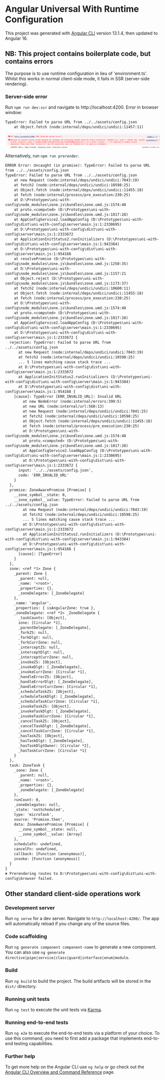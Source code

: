# Angular Universal With Runtime Configuration

This project was generated with [Angular CLI](https://github.com/angular/angular-cli) version 13.1.4, then updated to Angular 16.

## NB: This project contains boilerplate code, but contains errors
The purpose is to use runtime configuration in lieu of 'environment.ts'.  Whilst this works in normal client-side mode, it fails in SSR (server-side rendering).

### Server-side error

Run `npm run dev:ssr` and navigate to http://localhost:4200.
Error in browser window:
```
TypeError: Failed to parse URL from ../../assets/config.json
    at Object.fetch (node:internal/deps/undici/undici:11457:11)
```

![Errors in console](image.png)


Alternatively, run `npm run prerender`.

```
ERROR Error: Uncaught (in promise): TypeError: Failed to parse URL from ../../assets/config.json
TypeError: Failed to parse URL from ../../assets/config.json
    at new Request (node:internal/deps/undici/undici:7043:19)
    at fetch2 (node:internal/deps/undici/undici:10598:25)
    at Object.fetch (node:internal/deps/undici/undici:11455:18)
    at fetch (node:internal/process/pre_execution:230:25)
    at D:\Prototypes\uni-with-config\node_modules\zone.js\bundles\zone.umd.js:1574:40
    at proto.<computed> (D:\Prototypes\uni-with-config\node_modules\zone.js\bundles\zone.umd.js:1017:28)
    at AppConfigService2.loadAppConfig (D:\Prototypes\uni-with-config\dist\uni-with-config\server\main.js:1:2330695)
    at D:\Prototypes\uni-with-config\dist\uni-with-config\server\main.js:1:2333672
    at ApplicationInitStatus2.runInitializers (D:\Prototypes\uni-with-config\dist\uni-with-config\server\main.js:1:943384)
    at D:\Prototypes\uni-with-config\dist\uni-with-config\server\main.js:1:954168
    at resolvePromise (D:\Prototypes\uni-with-config\node_modules\zone.js\bundles\zone.umd.js:1250:35)
    at D:\Prototypes\uni-with-config\node_modules\zone.js\bundles\zone.umd.js:1157:21
    at Object.reject (D:\Prototypes\uni-with-config\node_modules\zone.js\bundles\zone.umd.js:1173:37)
    at fetch2 (node:internal/deps/undici/undici:10600:11)
    at Object.fetch (node:internal/deps/undici/undici:11455:18)
    at fetch (node:internal/process/pre_execution:230:25)
    at D:\Prototypes\uni-with-config\node_modules\zone.js\bundles\zone.umd.js:1574:40
    at proto.<computed> (D:\Prototypes\uni-with-config\node_modules\zone.js\bundles\zone.umd.js:1017:28)
    at AppConfigService2.loadAppConfig (D:\Prototypes\uni-with-config\dist\uni-with-config\server\main.js:1:2330695)
    at D:\Prototypes\uni-with-config\dist\uni-with-config\server\main.js:1:2333672 {
  rejection: TypeError: Failed to parse URL from ../../assets/config.json
      at new Request (node:internal/deps/undici/undici:7043:19)
      at fetch2 (node:internal/deps/undici/undici:10598:25)
      ... 5 lines matching cause stack trace ...
      at D:\Prototypes\uni-with-config\dist\uni-with-config\server\main.js:1:2333672
      at ApplicationInitStatus2.runInitializers (D:\Prototypes\uni-with-config\dist\uni-with-config\server\main.js:1:943384)
      at D:\Prototypes\uni-with-config\dist\uni-with-config\server\main.js:1:954168 {
    [cause]: TypeError [ERR_INVALID_URL]: Invalid URL
        at new NodeError (node:internal/errors:399:5)
        at new URL (node:internal/url:560:13)
        at new Request (node:internal/deps/undici/undici:7041:25)
        at fetch2 (node:internal/deps/undici/undici:10598:25)
        at Object.fetch (node:internal/deps/undici/undici:11455:18)
        at fetch (node:internal/process/pre_execution:230:25)
        at D:\Prototypes\uni-with-config\node_modules\zone.js\bundles\zone.umd.js:1574:40
        at proto.<computed> (D:\Prototypes\uni-with-config\node_modules\zone.js\bundles\zone.umd.js:1017:28)
        at AppConfigService2.loadAppConfig (D:\Prototypes\uni-with-config\dist\uni-with-config\server\main.js:1:2330695)
        at D:\Prototypes\uni-with-config\dist\uni-with-config\server\main.js:1:2333672 {
      input: '../../assets/config.json',
      code: 'ERR_INVALID_URL'
    }
  },
  promise: ZoneAwarePromise [Promise] {
    __zone_symbol__state: 0,
    __zone_symbol__value: TypeError: Failed to parse URL from ../../assets/config.json
        at new Request (node:internal/deps/undici/undici:7043:19)
        at fetch2 (node:internal/deps/undici/undici:10598:25)
        ... 5 lines matching cause stack trace ...
        at D:\Prototypes\uni-with-config\dist\uni-with-config\server\main.js:1:2333672
        at ApplicationInitStatus2.runInitializers (D:\Prototypes\uni-with-config\dist\uni-with-config\server\main.js:1:943384)
        at D:\Prototypes\uni-with-config\dist\uni-with-config\server\main.js:1:954168 {
      [cause]: [TypeError]
    }
  },
  zone: <ref *1> Zone {
    _parent: Zone {
      _parent: null,
      _name: '<root>',
      _properties: {},
      _zoneDelegate: [_ZoneDelegate]
    },
    _name: 'angular',
    _properties: { isAngularZone: true },
    _zoneDelegate: <ref *2> _ZoneDelegate {
      _taskCounts: [Object],
      zone: [Circular *1],
      _parentDelegate: [_ZoneDelegate],
      _forkZS: null,
      _forkDlgt: null,
      _forkCurrZone: null,
      _interceptZS: null,
      _interceptDlgt: null,
      _interceptCurrZone: null,
      _invokeZS: [Object],
      _invokeDlgt: [_ZoneDelegate],
      _invokeCurrZone: [Circular *1],
      _handleErrorZS: [Object],
      _handleErrorDlgt: [_ZoneDelegate],
      _handleErrorCurrZone: [Circular *1],
      _scheduleTaskZS: [Object],
      _scheduleTaskDlgt: [_ZoneDelegate],
      _scheduleTaskCurrZone: [Circular *1],
      _invokeTaskZS: [Object],
      _invokeTaskDlgt: [_ZoneDelegate],
      _invokeTaskCurrZone: [Circular *1],
      _cancelTaskZS: [Object],
      _cancelTaskDlgt: [_ZoneDelegate],
      _cancelTaskCurrZone: [Circular *1],
      _hasTaskZS: [Object],
      _hasTaskDlgt: [_ZoneDelegate],
      _hasTaskDlgtOwner: [Circular *2],
      _hasTaskCurrZone: [Circular *1]
    }
  },
  task: ZoneTask {
    _zone: Zone {
      _parent: null,
      _name: '<root>',
      _properties: {},
      _zoneDelegate: [_ZoneDelegate]
    },
    runCount: 0,
    _zoneDelegates: null,
    _state: 'notScheduled',
    type: 'microTask',
    source: 'Promise.then',
    data: ZoneAwarePromise [Promise] {
      __zone_symbol__state: null,
      __zone_symbol__value: [Array]
    },
    scheduleFn: undefined,
    cancelFn: undefined,
    callback: [Function (anonymous)],
    invoke: [Function (anonymous)]
  }
}
✖ Prerendering routes to D:\Prototypes\uni-with-config\dist\uni-with-config\browser failed.
```

## Other standard client-side operations work
### Development server

Run `ng serve` for a dev server. Navigate to `http://localhost:4200/`. The app will automatically reload if you change any of the source files.

### Code scaffolding

Run `ng generate component component-name` to generate a new component. You can also use `ng generate directive|pipe|service|class|guard|interface|enum|module`.

### Build

Run `ng build` to build the project. The build artifacts will be stored in the `dist/` directory.

### Running unit tests

Run `ng test` to execute the unit tests via [Karma](https://karma-runner.github.io).

### Running end-to-end tests

Run `ng e2e` to execute the end-to-end tests via a platform of your choice. To use this command, you need to first add a package that implements end-to-end testing capabilities.

### Further help

To get more help on the Angular CLI use `ng help` or go check out the [Angular CLI Overview and Command Reference](https://angular.io/cli) page.
